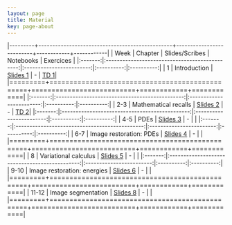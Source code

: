 ```yaml
---
layout: page
title: Material
key: page-about
---
```

 

|---------+------------------------------------------------+--------------------------+------------+------------|
| Week    |          Chapter                               | Slides/Scribes           | Notebooks  |  Exercices |
|:-------:|:----------------------------------------------:|:------------------------:|:----------:|:----------:|
|   1     | Introduction                                   | [Slides 1](slides#intro) |      -     | [TD 1](td/TD1.pdf)|
|=========+================================================+==========================+============+============|
|:-------:|:----------------------------------------------:|:------------------------:|:----------:|:----------:|
|  2-3    | Mathematical recalls                           | [Slides 2](slides#)      |      -     | [TD 2](td/TD2.pdf)|
|:-------:|:----------------------------------------------:|:------------------------:|:----------:|:----------:|
|  4-5    | PDEs                                           | [Slides 3](slides#)      |      -     |            |
|:-------:|:----------------------------------------------:|:------------------------:|:----------:|:----------:|
|  6-7    | Image restoration: PDEs                        | [Slides 4](slides#)      |      -     |            |
|=========+================================================+==========================+============+============|
|   8     | Variational calculus                           | [Slides 5](slides#)      |      -     |            |
|:-------:|:----------------------------------------------:|:------------------------:|:----------:|:----------:|
|  9-10   | Image restoration: energies                    | [Slides 6](slides#)      |      -     |            |
|=========+================================================+==========================+============+============|
| 11-12   | Image segmentation                             | [Slides 8](slides#)      |      -     |            |
|=========+================================================+==========================+============+============|
